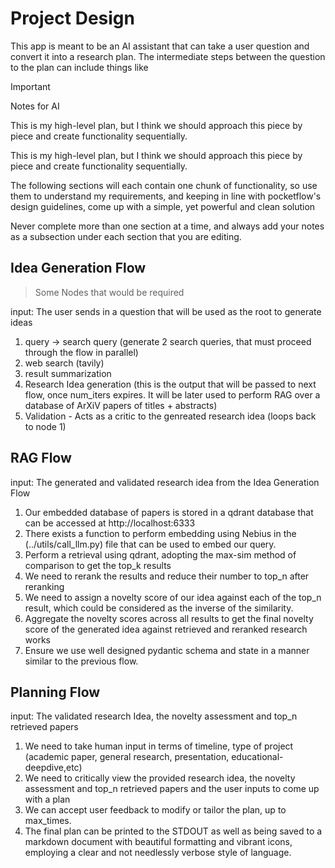 # Project Design

This app is meant to be an AI assistant that can take a user question and
convert it into a research plan. The intermediate steps between the question
to the plan can include things like

> [!IMPORTANT]
> Notes for AI
>
> This is my high-level plan, but I think we should approach this piece by piece
> and create functionality sequentially.
>
> This is my high-level plan, but I think we should approach this piece by piece
> and create functionality sequentially.
>
> The following sections will each contain one chunk of functionality, so use
> them to understand my requirements, and keeping in line with pocketflow's
> design guidelines, come up with a simple, yet powerful and clean solution
>
> Never complete more than one section at a time, and always add your notes as
> a subsection under each section that you are editing.

## Idea Generation Flow

> Some Nodes that would be required

input: The user sends in a question that will be used as the root to generate ideas

1. query -> search query (generate 2 search queries, that must proceed through the flow in parallel)
2. web search (tavily)
3. result summarization
4. Research Idea generation (this is the output that will be passed to next flow, once num_iters expires. It will be later used to perform RAG over a database of ArXiV papers of titles + abstracts)
5. Validation - Acts as a critic to the genreated research idea (loops back to node 1)

## RAG Flow

input: The generated and validated research idea from the Idea Generation Flow

1. Our embedded database of papers is stored in a qdrant database that can be accessed at http://localhost:6333
2. There exists a function to perform embedding using Nebius in the (../utils/call_llm.py) file that can be used to embed our query.
3. Perform a retrieval using qdrant, adopting the max-sim method of comparison to get the top_k results
4. We need to rerank the results and reduce their number to top_n after reranking
5. We need to assign a novelty score of our idea against each of the top_n result, which could be considered as the inverse of the similarity.
6. Aggregate the novelty scores across all results to get the final novelty score of the generated idea against retrieved and reranked research works
7. Ensure we use well designed pydantic schema and state in a manner similar to the previous flow.

## Planning Flow

input: The validated research Idea, the novelty assessment and top_n retrieved papers

1. We need to take human input in terms of timeline, type of project (academic paper, general research, presentation, educational-deepdive,etc)
2. We need to critically view the provided research idea, the novelty assessment and top_n retrieved papers and the user inputs to come up with a plan
3. We can accept user feedback to modify or tailor the plan, up to max_times.
4. The final plan can be printed to the STDOUT as well as being saved to a markdown document with beautiful formatting and vibrant icons, employing a clear and not needlessly verbose style of language.
